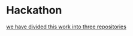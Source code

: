 # Hackathon
<a href="https://github.com/DharmikJoshi-is-star/hackathon-" />
we have divided this work into three repositories
